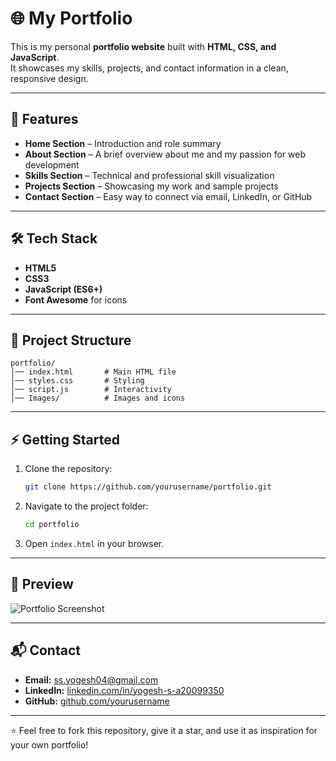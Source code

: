 # 🌐 My Portfolio

This is my personal **portfolio website** built with **HTML, CSS, and JavaScript**.  
It showcases my skills, projects, and contact information in a clean, responsive design.

---

## 🚀 Features
- **Home Section** – Introduction and role summary  
- **About Section** – A brief overview about me and my passion for web development  
- **Skills Section** – Technical and professional skill visualization  
- **Projects Section** – Showcasing my work and sample projects  
- **Contact Section** – Easy way to connect via email, LinkedIn, or GitHub  

---

## 🛠️ Tech Stack
- **HTML5**
- **CSS3**
- **JavaScript (ES6+)**
- **Font Awesome** for icons  

---

## 📂 Project Structure
```
portfolio/
│── index.html       # Main HTML file
│── styles.css       # Styling
│── script.js        # Interactivity
│── Images/          # Images and icons
```

---

## ⚡ Getting Started
1. Clone the repository:
   ```bash
   git clone https://github.com/yourusername/portfolio.git
   ```
2. Navigate to the project folder:
   ```bash
   cd portfolio
   ```
3. Open `index.html` in your browser.

---

## 📸 Preview
![Portfolio Screenshot](Images/home.svg)

---

## 📬 Contact
- **Email:** [ss.yogesh04@gmail.com](mailto:ss.yogesh04@gmail.com)  
- **LinkedIn:** [linkedin.com/in/yogesh-s-a20099350](https://linkedin.com/in/yogesh-s-a20099350)  
- **GitHub:** [github.com/yourusername](https://github.com/yourusername)  

---

⭐ Feel free to fork this repository, give it a star, and use it as inspiration for your own portfolio!
